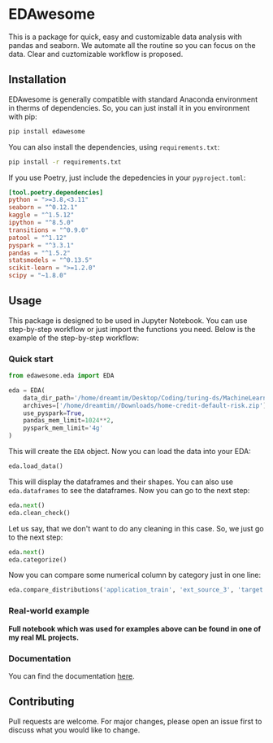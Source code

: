 # EDAwesome

This is a package for quick, easy and customizable data analysis with pandas and seaborn. We automate all the routine so you can focus on the data. Clear and cuztomizable workflow is proposed.

## Installation

EDAwesome is generally compatible with standard Anaconda environment in therms of dependencies. So, you can just install it in you environment with pip:

```bash
pip install edawesome
```

You can also install the dependencies, using `requirements.txt`:

```bash
pip install -r requirements.txt
```

If you use Poetry, just include the depedencies in your `pyproject.toml`:

```toml
[tool.poetry.dependencies]
python = ">=3.8,<3.11"
seaborn = "^0.12.1"
kaggle = "^1.5.12"
ipython = "^8.5.0"
transitions = "^0.9.0"
patool = "^1.12"
pyspark = "^3.3.1"
pandas = "^1.5.2"
statsmodels = "^0.13.5"
scikit-learn = ">=1.2.0"
scipy = "~1.8.0"
```

## Usage

This package is designed to be used in Jupyter Notebook. You can use step-by-step workflow or just import the functions you need. Below is the example of the step-by-step workflow:

### Quick start

```python
from edawesome.eda import EDA

eda = EDA(
    data_dir_path='/home/dreamtim/Desktop/Coding/turing-ds/MachineLearning/tiryko-ML1.4/data',
    archives=['/home/dreamtim//Downloads/home-credit-default-risk.zip'],
    use_pyspark=True,
    pandas_mem_limit=1024**2,
    pyspark_mem_limit='4g'   
)
```

This will create the `EDA` object. Now you can load the data into your EDA:

```python
eda.load_data()
```

This will display the dataframes and their shapes. You can also use `eda.dataframes` to see the dataframes. Now you can go to the next step:

```python
eda.next()
eda.clean_check()
```

Let us say, that we don't want to do any cleaning in this case. So, we just go to the next step:

```python
eda.next()
eda.categorize()
```

Now you can compare some numerical column by category just in one line:

```python
eda.compare_distributions('application_train', 'ext_source_3', 'target')
```

### Real-world example

**Full notebook which was used for examples above can be found in one of my real ML projects.**

### Documentation

You can find the documentation [here](https://timofeiryko.github.io/edawesome).

## Contributing

Pull requests are welcome. For major changes, please open an issue first to discuss what you would like to change.